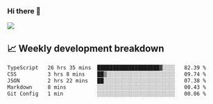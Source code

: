 ### Hi there 👋
<img align="center" src="https://github-readme-stats.vercel.app/api?username=Tumao727&show_icons=true&hide_title=true&theme=dracula" />


## 📈 Weekly development breakdown
<!--START_SECTION:waka-->

```txt
TypeScript   26 hrs 35 mins  ████████████████████▓░░░░   82.39 %
CSS          3 hrs 8 mins    ██▒░░░░░░░░░░░░░░░░░░░░░░   09.74 %
JSON         2 hrs 22 mins   ██░░░░░░░░░░░░░░░░░░░░░░░   07.38 %
Markdown     8 mins          ░░░░░░░░░░░░░░░░░░░░░░░░░   00.43 %
Git Config   1 min           ░░░░░░░░░░░░░░░░░░░░░░░░░   00.06 %
```

<!--END_SECTION:waka-->